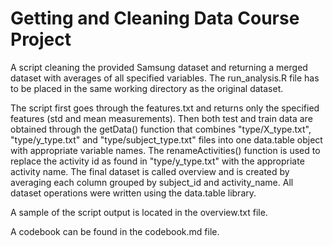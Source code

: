 # Getting and Cleaning Data Course Project

A script cleaning the provided Samsung dataset and returning a merged dataset with averages of all specified variables. The run_analysis.R file has to be placed in the same working directory as the original dataset.

The script first goes through the features.txt and returns only the specified features (std and mean measurements). Then both test and train data are obtained through the getData() function that combines "type/X_type.txt", "type/y_type.txt" and "type/subject_type.txt" files into one data.table object with appropriate variable names. The renameActivities() function is used to replace the activity id as found in "type/y_type.txt" with the appropriate activity name. The final dataset is called overview and is created by averaging each column grouped by subject_id and activity_name. All dataset operations were written using the data.table library.

A sample of the script output is located in the overview.txt file.

A codebook can be found in the codebook.md file.